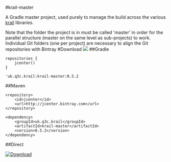 #krail-master

A Gradle master project, used purely to manage the build across the various [krail](https://github.com/davidsowerby/krail) libraries.

Note that the folder the project is in must be called 'master' in order for the parallel structure (master on the same level as sub-projects) to work.  Individual Git folders (one per project) are necessary to align the Git repositories with Bintray
#Download
<a href='https://bintray.com/dsowerby/maven/krail-master/view?source=watch' alt='Get automatic notifications about new "krail-master" versions'><img src='https://www.bintray.com/docs/images/bintray_badge_color.png'></a>
##Gradle

```
repositories {
	jcenter()
}
```

```
'uk.q3c.krail:krail-master:0.5.2
```
##Maven

```
<repository>
	<id>jcenter</id>
	<url>http://jcenter.bintray.com</url>
</repository>

```

```
<dependency>
	<groupId>uk.q3c.krail</groupId>
	<artifactId>krail-master</artifactId>
	<version>0.5.2</version>
</dependency>
```
##Direct

[ ![Download](https://api.bintray.com/packages/dsowerby/maven/krail-master/images/download.svg) ](https://bintray.com/dsowerby/maven/krail-master/_latestVersion)

